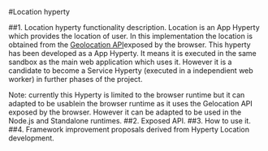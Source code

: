 #Location hyperty

##1. Location hyperty functionality description.
Location is an App Hyperty which provides the location of user. In this implementation the location is obtained from the [Geolocation API](https://dev.w3.org/geo/api/spec-source.html)exposed by the browser.
This hyperty has been developed as a App Hyperty. It means it is executed in the same sandbox as the main web application which uses it. However it is a candidate to become a Service Hyperty (executed in a independient web worker) in further phases of the project.

Note: currently this Hyperty is limited to the browser runtime but it can adapted to be usablein the browser runtime as it uses the Gelocation API exposed by the browser. However it can be adapted to be used in the Node.js and Standalone runtimes.
##2. Exposed API. 
##3. How to use it.
##4. Framework improvement proposals derived from Hyperty Location development.
